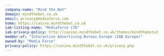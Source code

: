 ```yaml
---
company-name: "Mind the Bet"
domain: mindthebet.co.uk
email: privacy@mediaforce.com
home: https://casino.mindthebet.co.uk
iab-listing-name: "Mediaforce LTD"
iab-privacy-policy: http://casino.mindthebet.co.uk/themes/mindthebetv2-casino/privacy.php
member-of: "Interactive Advertising Bureau Europe (IAB Europe)"
owned-by: "Media Force"
privacy-policy: https://casino.mindthebet.co.uk/privacy.php
---
```




